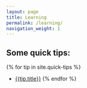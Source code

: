 ```yaml
---
layout: page
title: Learning
permalink: /learning/
navigation_weight: 1
---
```


## Some quick tips:

{% for tip in site.quick-tips %}
  - [{{tip.title}}]({{site.baseurl}}{{tip.url}})
{% endfor %}
